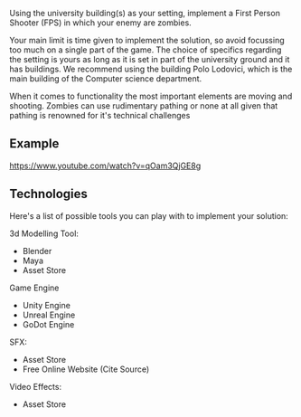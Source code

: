 Using the university building(s) as your setting, implement a First Person Shooter (FPS) in which your enemy are zombies.

Your main limit is time given to implement the solution, so avoid focussing too much on a single part of the game.
The choice of specifics regarding the setting is yours as long as it is set in part of the university ground and it has buildings.
We recommend using the building Polo Lodovici, which is the main building of the Computer science department.

When it comes to functionality the most important elements are moving and shooting. 
Zombies can use rudimentary pathing or none at all given that pathing is renowned for it's technical challenges

## Example
https://www.youtube.com/watch?v=qOam3QjGE8g


## Technologies
Here's a list of possible tools you can play with to implement your solution:

3d Modelling Tool:
 - Blender
 - Maya
 - Asset Store

Game Engine
 - Unity Engine
- Unreal Engine
- GoDot Engine

SFX:
- Asset Store
- Free Online Website (Cite Source)

Video Effects:
- Asset Store
